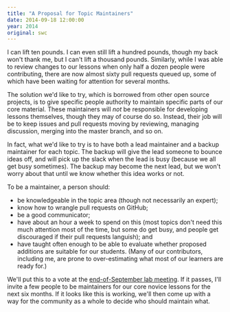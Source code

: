 ```yaml
---
title: "A Proposal for Topic Maintainers"
date: 2014-09-18 12:00:00
year: 2014
original: swc
---
```

<p>
  I can lift ten pounds.
  I can even still lift a hundred pounds, though my back won't thank me,
  but I can't lift a thousand pounds.
  Similarly,
  while I was able to review changes to our lessons when only half a dozen people were contributing,
  there are now almost sixty pull requests queued up,
  some of which have been waiting for attention for several months.
</p>
<p>
  The solution we'd like to try,
  which is borrowed from other open source projects,
  is to give specific people authority to maintain specific parts of our core material.
  These maintainers will <em>not</em> be responsible for developing lessons themselves,
  though they may of course do so.
  Instead,
  their job will be to keep issues and pull requests moving by reviewing,
  managing discussion,
  merging into the master branch,
  and so on.
</p>
<p>
  In fact,
  what we'd like to try is to have both a lead maintainer and a backup maintainer for each topic.
  The backup will give the lead someone to bounce ideas off,
  and will pick up the slack when the lead is busy
  (because we all get busy sometimes).
  The backup may become the next lead,
  but we won't worry about that until we know whether this idea works or not.
</p>
<p>
  To be a maintainer,
  a person should:
</p>
<ul>
  <li>be knowledgeable in the topic area (though not necessarily an expert);</li>
  <li>know how to wrangle pull requests on GitHub;</li>
  <li>be a good communicator;</li>
  <li>
    have about an hour a week to spend on this
    (most topics don't need this much attention most of the time, but some do get busy, and people get discouraged if their pull requests languish);
    and
  </li>
  <li>
    have taught often enough to be able to evaluate whether proposed additions are suitable for our students.
    (Many of our contributors, including me, are prone to over-estimating what most of our learners are ready for.)
  </li>
</ul>
<p>
  We'll put this to a vote at the
  <a href="./sept-2014-lab-meeting.html">end-of-September lab meeting</a>.
  If it passes,
  I'll invite a few people to be maintainers for our core novice lessons for the next six months.
  If it looks like this is working,
  we'll then come up with a way for the community as a whole to decide who should maintain what.
</p>
